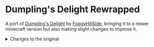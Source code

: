 # Dumpling's Delight Rewrapped
A port of [Dumpling's Delight](https://modrinth.com/mod/dumplings-delight) by [FoggyHillSide](https://modrinth.com/user/FoggyHillside), bringing it to a newer minecraft version but also making slight changes to improve it.

<details>
<summary>Changes to the original</summary>

- toned down wonton food value
- rabbit meat dumpling now takes either rabbit meat or foot instead of both
- crops and dumplings now compostable
- villagers and wandering traders can trade crops and seeds (configurable)
- using 'c' namespace item tags
- [Serene Seasons](https://modrinth.com/mod/serene-seasons) support
- config for crops appearing as chest loot
- some advancement adjustments

</details>